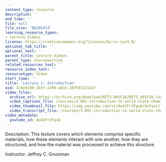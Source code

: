 ```yaml
---
content_type: resource
description: ''
end_time: ''
file: null
file_size: '88295413'
learning_resource_types:
- Lecture Videos
license: https://creativecommons.org/licenses/by-nc-sa/4.0/
optional_tab_title: ''
optional_text: ''
parent_title: Lecture Videos
parent_type: CourseSection
related_resources_text: ''
resource_index_text: ''
resourcetype: Video
start_time: ''
title: 'Lecture 1: Introduction'
uid: 2c6e92d0-2b3f-af09-a81b-1075933212af
video_files:
  archive_url: https://archive.org/download/MIT3.091F18/MIT3_091F18_lec01_300k.mp4
  video_captions_file: /courses/3-091-introduction-to-solid-state-chemistry-fall-2018/Ao41FrJFgvQ_captions.webvtt
  video_thumbnail_file: https://img.youtube.com/vi/Ao41FrJFgvQ/default.jpg
  video_transcript_file: /courses/3-091-introduction-to-solid-state-chemistry-fall-2018/Ao41FrJFgvQ_transcript.pdf
video_metadata:
  youtube_id: Ao41FrJFgvQ
---
```


Description: This lecture covers which elements comprise specific materials, how these elements interact with one another, how they are structured, and how the material was processed to achieve this structure.

Instructor: Jeffrey C. Grossman

